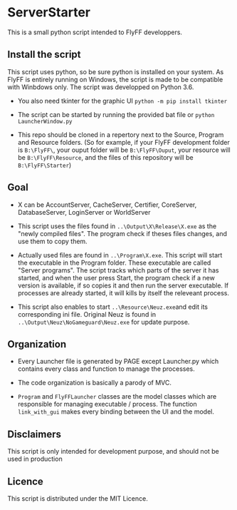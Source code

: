 # ServerStarter

This is a small python script intended to FlyFF developpers.

## Install the script

This script uses python, so be sure python is installed on your system. As FlyFF is entirely running on Windows, the script is made to be compatible with Winbdows only. The script was developped on Python 3.6.

- You also need tkinter for the graphic UI `python -m pip install tkinter`

- The script can be started by running the provided bat file or `python LauncherWindow.py`

- This repo should be cloned in a repertory next to the Source, Program and Resource folders. (So for example, if your FlyFF development folder is `B:\FlyFF\`, your ouput folder will be `B:\FlyFF\Ouput`, your resource will be `B:\FlyFF\Resource`, and the files of this repository will be `B:\FlyFF\Starter`)

## Goal

- X can be AccountServer, CacheServer, Certifier, CoreServer, DatabaseServer, LoginServer or WorldServer

- This script uses the files found in `..\Output\X\Release\X.exe` as the "newly compiled files". The program check if theses files changes, and use them to copy them.

- Actually used files are found in `..\Program\X.exe`. This script will start the executable in the Program folder. These executable are called "Server programs". The script tracks which parts of the server it has started, and when the user press Start, the program check if a new version is available, if so copies it and then run the server executable. If processes are already started, it will kills by itself the releveant process.

- This script also enables to start `..\Resource\Neuz.exe`and edit its corresponding ini file. Original Neuz is found in `..\Output\Neuz\NoGameguard\Neuz.exe` for update purpose.

## Organization

- Every Launcher file is generated by PAGE except Launcher.py which contains every class and function to manage the processes.

- The code organization is basically a parody of MVC.

- `Program` and `FlyFFLauncher` classes are the model classes which are responsible for managing executable / process. The function `link_with_gui` makes every binding between the UI and the model.

## Disclaimers

This script is only intended for development purpose, and should not be used in production

## Licence

This script is distributed under the MIT Licence.

